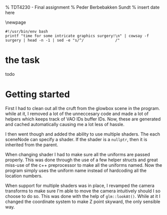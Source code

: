% TDT4230 - Final assignment
% Peder Berbebakken Sundt
% insert date here

\newpage

```{.shebang im_out="stdout"}
#!/usr/bin/env bash
printf "time for some intricate graphics surgery!\n" | cowsay -f surgery | head -n -1 | sed -e "s/^/              /"
```

# the task

todo

# Getting started

First I had to clean out all the cruft from the glowbox scene in the program. while at it, I removed a lot of the unneccesary code and made a lot of helpers which keeps track of VAO IDs buffer IDs. Now, these are generated and cached automatically causing me a lot less of hassle. 

I then went though and added the ability to use multiple shaders. The each sceneNode can specify a shader.
If the shader is a `nullptr`, then it is inherited from the parent.

When changing shader I had to make sure all the uniforms are passed properly. This was done through the use of a few helper structs and great miss-use of the c++ preprocessor to make all the uniforms named. Now the program simply uses the uniform name instead of hardcoding all the location numbers.

When support for multiple shaders was in place, I revamped the camera transforms to make sure I'm able to move the camera intuitively should I so choose to do so.
This was done with the help of `glm::lookAt()`. While at it I changed the coordinate system to make Z point skyward, the only sensible way.

